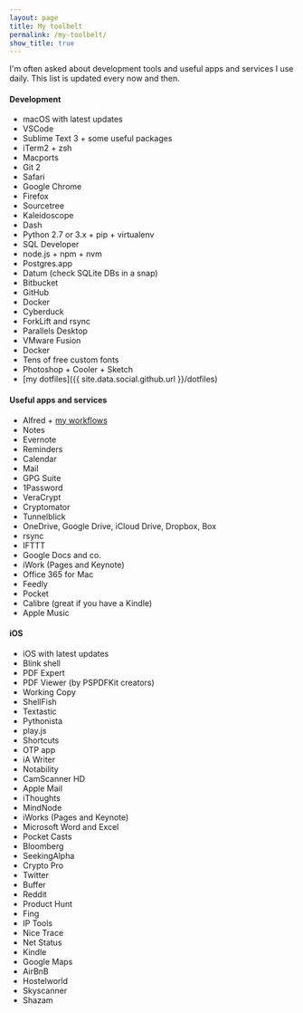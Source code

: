 ```yaml
---
layout: page
title: My toolbelt
permalink: /my-toolbelt/
show_title: true
---
```


I'm often asked about development tools and useful apps and services I use daily. This list is updated every now and then.

#### Development

- macOS with latest updates
- VSCode
- Sublime Text 3 + some useful packages
- iTerm2 + zsh
- Macports
- Git 2
- Safari
- Google Chrome
- Firefox
- Sourcetree
- Kaleidoscope
- Dash
- Python 2.7 or 3.x + pip + virtualenv
- SQL Developer
- node.js + npm + nvm
- Postgres.app
- Datum (check SQLite DBs in a snap)
- Bitbucket
- GitHub
- Docker
- Cyberduck
- ForkLift and rsync
- Parallels Desktop
- VMware Fusion
- Docker
- Tens of free custom fonts
- Photoshop + Cooler + Sketch
- [my dotfiles]({{ site.data.social.github.url }}/dotfiles)

#### Useful apps and services

- Alfred + [my workflows](https://github.com/pirafrank/alfred_workflows)
- Notes
- Evernote
- Reminders
- Calendar
- Mail
- GPG Suite
- 1Password
- VeraCrypt
- Cryptomator
- Tunnelblick
- OneDrive, Google Drive, iCloud Drive, Dropbox, Box
- rsync
- IFTTT
- Google Docs and co.
- iWork (Pages and Keynote)
- Office 365 for Mac
- Feedly
- Pocket
- Calibre (great if you have a Kindle)
- Apple Music

#### iOS

- iOS with latest updates
- Blink shell
- PDF Expert
- PDF Viewer (by PSPDFKit creators)
- Working Copy
- ShellFish
- Textastic
- Pythonista
- play.js
- Shortcuts
- OTP app
- iA Writer
- Notability
- CamScanner HD
- Apple Mail
- iThoughts
- MindNode
- iWorks (Pages and Keynote)
- Microsoft Word and Excel
- Pocket Casts
- Bloomberg
- SeekingAlpha
- Crypto Pro
- Twitter
- Buffer
- Reddit
- Product Hunt
- Fing
- IP Tools
- Nice Trace
- Net Status
- Kindle
- Google Maps
- AirBnB
- Hostelworld
- Skyscanner
- Shazam
